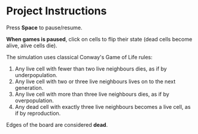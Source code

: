 # Project Instructions

Press **Space** to pause/resume.

**When games is paused**, click on cells to flip their state (dead cells become alive, alive cells die).

The simulation uses classical Conway's Game of Life rules:
1. Any live cell with fewer than two live neighbours dies, as if by underpopulation.
2. Any live cell with two or three live neighbours lives on to the next generation.
3. Any live cell with more than three live neighbours dies, as if by overpopulation.
4. Any dead cell with exactly three live neighbours becomes a live cell, as if by reproduction.

Edges of the board are considered **dead**.